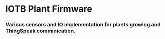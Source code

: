 # IOTB Plant Firmware
### Various sensors and IO implementation for plants growing and ThingSpeak comminication.
